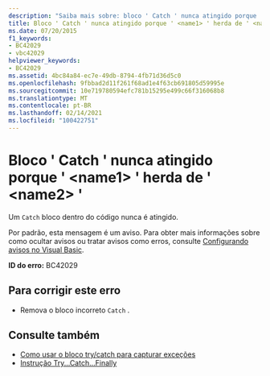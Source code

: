 ```yaml
---
description: "Saiba mais sobre: bloco ' Catch ' nunca atingido porque ' <name1> ' herda de ' <name2> '"
title: Bloco ' Catch ' nunca atingido porque ' <name1> ' herda de ' <name2> '
ms.date: 07/20/2015
f1_keywords:
- BC42029
- vbc42029
helpviewer_keywords:
- BC42029
ms.assetid: 4bc84a84-ec7e-49db-8794-4fb71d36d5c0
ms.openlocfilehash: 9fbbad2d11f261f68ad1e4f63cb691805d59995e
ms.sourcegitcommit: 10e719780594efc781b15295e499c66f316068b8
ms.translationtype: MT
ms.contentlocale: pt-BR
ms.lasthandoff: 02/14/2021
ms.locfileid: "100422751"
---
```

# <a name="catch-block-never-reached-because-name1-inherits-from-name2"></a>Bloco ' Catch ' nunca atingido porque ' \<name1> ' herda de ' \<name2> '

Um `Catch` bloco dentro do código nunca é atingido.  
  
 Por padrão, esta mensagem é um aviso. Para obter mais informações sobre como ocultar avisos ou tratar avisos como erros, consulte [Configurando avisos no Visual Basic](/visualstudio/ide/configuring-warnings-in-visual-basic).  
  
 **ID do erro:** BC42029  
  
## <a name="to-correct-this-error"></a>Para corrigir este erro  
  
- Remova o bloco incorreto `Catch` .  
  
## <a name="see-also"></a>Consulte também

- [Como usar o bloco try/catch para capturar exceções](../../standard/exceptions/how-to-use-the-try-catch-block-to-catch-exceptions.md)
- [Instrução Try...Catch...Finally](../language-reference/statements/try-catch-finally-statement.md)

